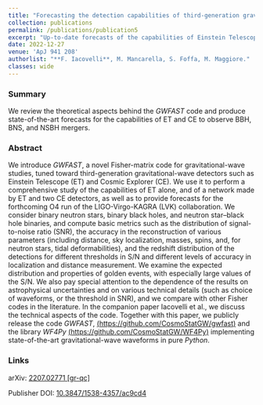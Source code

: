 ```yaml
---
title: "Forecasting the detection capabilities of third-generation gravitational-wave detectors using *GWFAST*"
collection: publications
permalink: /publications/publication5
excerpt: "Up-to-date forecasts of the capabilities of Einstein Telescope and Cosmic Explorer to observe compact binary mergers."
date: 2022-12-27
venue: 'ApJ 941 208'
authorlist: "**F. Iacovelli**, M. Mancarella, S. Foffa, M. Maggiore."
classes: wide
---
```


### Summary
We review the theoretical aspects behind the *GWFAST* code and produce state-of-the-art forecasts for the capabilities of ET and CE to observe BBH, BNS, and NSBH mergers.

### Abstract
We introduce *GWFAST*, a novel Fisher-matrix code for gravitational-wave studies, tuned toward third-generation gravitational-wave detectors such as Einstein Telescope (ET) and Cosmic Explorer (CE). We use it to perform a comprehensive study of the capabilities of ET alone, and of a network made by ET and two CE detectors, as well as to provide forecasts for the forthcoming O4 run of the LIGO-Virgo-KAGRA (LVK) collaboration. We consider binary neutron stars, binary black holes, and neutron star–black hole binaries, and compute basic metrics such as the distribution of signal-to-noise ratio (SNR), the accuracy in the reconstruction of various parameters (including distance, sky localization, masses, spins, and, for neutron stars, tidal deformabilities), and the redshift distribution of the detections for different thresholds in S/N and different levels of accuracy in localization and distance measurement. We examine the expected distribution and properties of golden events, with especially large values of the S/N. We also pay special attention to the dependence of the results on astrophysical uncertainties and on various technical details (such as choice of waveforms, or the threshold in SNR), and we compare with other Fisher codes in the literature. In the companion paper Iacovelli et al., we discuss the technical aspects of the code. Together with this paper, we publicly release the code *GWFAST*,  [(https://github.com/CosmoStatGW/gwfast)](https://github.com/CosmoStatGW/gwfast) and the library *WF4Py* [(https://github.com/CosmoStatGW/WF4Py)](https://github.com/CosmoStatGW/WF4Py) implementing state-of-the-art gravitational-wave waveforms in pure *Python*.

### Links

<i class="ai ai-arxiv ai-fw"></i> arXiv: [2207.02771 [gr-qc]](https://arxiv.org/abs/2207.02771)

<i class="ai ai-doi ai-fw"></i> Publisher DOI: [10.3847/1538-4357/ac9cd4](https://iopscience.iop.org/article/10.3847/1538-4357/ac9cd4)